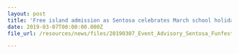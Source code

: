 ```yaml
---
layout: post
title: 'Free island admission as Sentosa celebrates March school holidays with more than 800 Gudetama, Hello Kitty & My Melody inflatables!'
date: 2019-03-07T00:00:00.000Z
file_url: /resources/news/files/20190307_Event_Advisory_Sentosa_Funfest_2019.pdf

---
```


